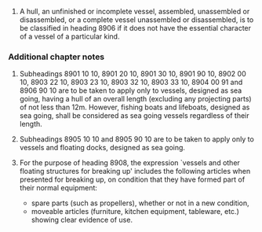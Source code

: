 1. A hull, an unfinished or incomplete vessel, assembled, unassembled or disassembled, or a complete vessel unassembled or disassembled, is to be classified in heading 8906 if it does not have the essential character of a vessel of a particular kind.

### Additional chapter notes

1. Subheadings 8901 10 10, 8901 20 10, 8901 30 10, 8901 90 10, 8902 00 10, 8903 22 10, 8903 23 10, 8903 32 10, 8903 33 10, 8904 00 91 and 8906 90 10 are to be taken to apply only to vessels, designed as sea going, having a hull of an overall length (excluding any projecting parts) of not less than 12m. However, fishing boats and lifeboats, designed as sea going, shall be considered as sea going vessels regardless of their length.

2. Subheadings 8905 10 10 and 8905 90 10 are to be taken to apply only to vessels and floating docks, designed as sea going.

3. For the purpose of heading 8908, the expression `vessels and other floating structures for breaking up' includes the following articles when presented for breaking up, on condition that they have formed part of their normal equipment:

    - spare parts (such as propellers), whether or not in a new condition,
    - moveable articles (furniture, kitchen equipment, tableware, etc.) showing clear evidence of use.
